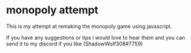 # monopoly attempt
This is my attempt at remaking the monopoly game using javascript.

If you have any suggestions or tips i would love to hear them and you can send it to my discord if you like (ShadowWolf308#7759)
